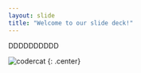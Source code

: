 ```yaml
---
layout: slide
title: "Welcome to our slide deck!"
---
```


DDDDDDDDDD

![codercat](https://octodex.github.com/images/codercat.jpg)
{: .center}
